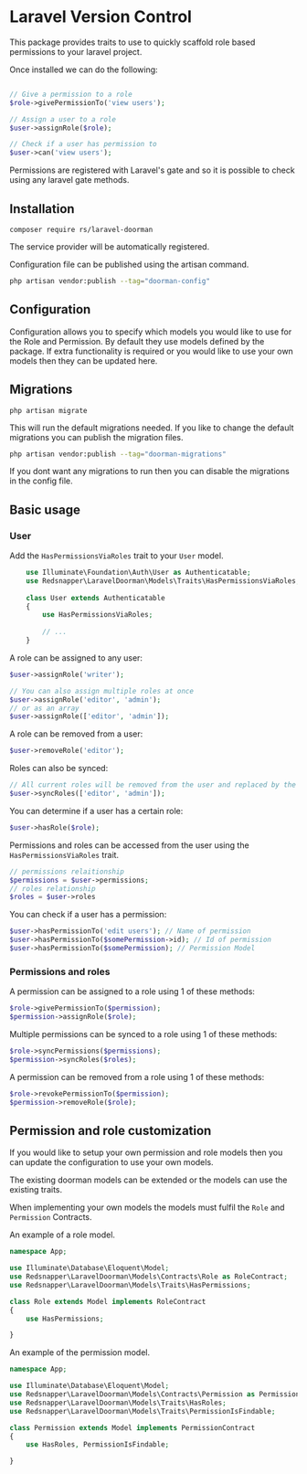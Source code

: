 # Laravel Version Control

This package provides traits to use to quickly scaffold role based permissions to your laravel project.

Once installed we can do the following:

````php

// Give a permission to a role
$role->givePermissionTo('view users');

// Assign a user to a role
$user->assignRole($role);

// Check if a user has permission to
$user->can('view users');

````

Permissions are registered with Laravel's gate and so it is possible to check using any laravel gate methods.

## Installation

````
composer require rs/laravel-doorman
````

The service provider will be automatically registered.

Configuration file can be published using the artisan command.

```bash
php artisan vendor:publish --tag="doorman-config"
````

## Configuration

Configuration allows you to specify which models you would like to use for the Role and Permission. By default they use 
models defined by the package. If extra functionality is required or you would like to use your own models then they can
be updated here.

## Migrations

````
php artisan migrate
````

This will run the default migrations needed. If you like to change the default migrations you can publish the migration files. 

```bash
php artisan vendor:publish --tag="doorman-migrations"
````

If you dont want any migrations to run then you can disable the migrations in the config file.

## Basic usage

### User

Add the `HasPermissionsViaRoles` trait to your `User` model.

```php
    use Illuminate\Foundation\Auth\User as Authenticatable;
    use Redsnapper\LaravelDoorman\Models\Traits\HasPermissionsViaRoles;
    
    class User extends Authenticatable
    {
        use HasPermissionsViaRoles;
    
        // ...
    }
```

A role can be assigned to any user:

```php
$user->assignRole('writer');

// You can also assign multiple roles at once
$user->assignRole('editor', 'admin');
// or as an array
$user->assignRole(['editor', 'admin']);
```

A role can be removed from a user:

```php
$user->removeRole('editor');
```

Roles can also be synced:

```php
// All current roles will be removed from the user and replaced by the array given
$user->syncRoles(['editor', 'admin']);
```

You can determine if a user has a certain role:

```php
$user->hasRole($role);
```


Permissions and roles can be accessed from the user using the `HasPermissionsViaRoles` trait.

```php
// permissions relaitionship
$permissions = $user->permissions;
// roles relationship
$roles = $user->roles

```

You can check if a user has a permission:

```php
$user->hasPermissionTo('edit users'); // Name of permission
$user->hasPermissionTo($somePermission->id); // Id of permission
$user->hasPermissionTo($somePermission); // Permission Model
```



### Permissions and roles

A permission can be assigned to a role using 1 of these methods:

```php
$role->givePermissionTo($permission);
$permission->assignRole($role);
```

Multiple permissions can be synced to a role using 1 of these methods:

```php
$role->syncPermissions($permissions);
$permission->syncRoles($roles);
```

A permission can be removed from a role using 1 of these methods:

```php
$role->revokePermissionTo($permission);
$permission->removeRole($role);
```

## Permission and role customization

If you would like to setup your own permission and role models then you can update the configuration to use your own models.

The existing doorman models can be extended or the models can use the existing traits.

When implementing your own models the models must fulfil the `Role` and `Permission` Contracts.

An example of a role model.

```php
namespace App;

use Illuminate\Database\Eloquent\Model;
use Redsnapper\LaravelDoorman\Models\Contracts\Role as RoleContract;
use Redsnapper\LaravelDoorman\Models\Traits\HasPermissions;

class Role extends Model implements RoleContract
{
    use HasPermissions;

}
```

An example of the permission model.

```php
namespace App;

use Illuminate\Database\Eloquent\Model;
use Redsnapper\LaravelDoorman\Models\Contracts\Permission as PermissionContract;
use Redsnapper\LaravelDoorman\Models\Traits\HasRoles;
use Redsnapper\LaravelDoorman\Models\Traits\PermissionIsFindable;

class Permission extends Model implements PermissionContract
{
    use HasRoles, PermissionIsFindable;

}
```
